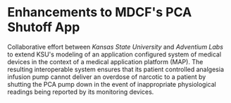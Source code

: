 # Enhancements to MDCF's PCA Shutoff App

Collaborative effort between *Kansas State University* and *Adventium Labs* to extend KSU's modeling of an application configured system of medical devices in the context of a medical application platform (MAP). The resulting interoperable system ensures that its patient controlled analgesia infusion pump cannot deliver an overdose of narcotic to a patient by shutting the PCA pump down in the event of inappropriate physiological readings being reported by its monitoring devices.
